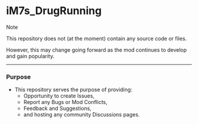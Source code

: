 # iM7s_DrugRunning

> [!NOTE]
> This repository does not (at the moment) contain any source code or files.
>
>  However, this may change going forward as the mod continues to develop and gain popularity.

-------
### Purpose
- This repository serves the purpose of providing:
  -  Opportunity to create Issues,
  -  Report any Bugs or Mod Conflicts,
  -  Feedback and Suggestions,
  -  and hosting any community Discussions pages.

